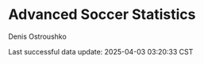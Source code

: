 # Advanced Soccer Statistics
Denis Ostroushko

<!-- gfm -->

Last successful data update: 2025-04-03 03:20:33 CST
